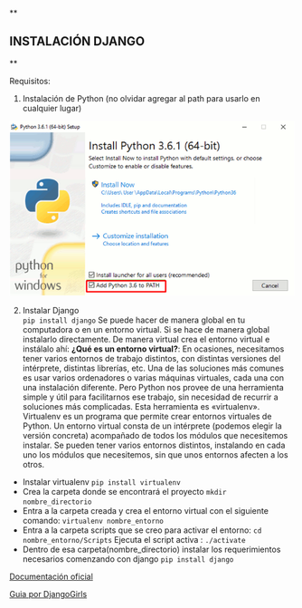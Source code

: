 **

## INSTALACIÓN DJANGO

**

Requisitos:
1. Instalación de Python (no olvidar agregar al path para usarlo en cualquier lugar)

![Instalación python](https://github.com/BettySanchez7/Django_recursos/blob/main/Images/Screenshot_2.png)

2. Instalar Django  
	`pip install django`
	Se puede hacer de manera global en tu computadora o en un entorno virtual. Si se hace de manera global instalarlo directamente.
	De manera virtual crea el entorno virtual e instálalo ahí:
	**¿Qué es un entorno virtual?**: En ocasiones, necesitamos tener varios entornos de trabajo distintos, con distintas versiones del intérprete, distintas librerías, etc. Una de las soluciones más comunes es usar varios ordenadores o varias máquinas virtuales, cada una con una instalación diferente. Pero Python nos provee de una herramienta simple y útil para facilitarnos ese trabajo, sin necesidad de recurrir a soluciones más complicadas. Esta herramienta es «virtualenv».
Virtualenv es un programa que permite crear entornos virtuales de Python. Un entorno virtual consta de un intérprete (podemos elegir la versión concreta) acompañado de todos los módulos que necesitemos instalar. Se pueden tener varios entornos distintos, instalando en cada uno los módulos que necesitemos, sin que unos entornos afecten a los otros.
* Instalar virtualenv `pip install virtualenv`
* Crea la carpeta donde se encontrará el proyecto `mkdir nombre_directorio`
* Entra a la carpeta creada y crea el entorno virtual con el siguiente comando: `virtualenv nombre_entorno`
* Entra a la carpeta scripts que se creo para activar el entorno: `cd nombre_entorno/Scripts`
	Ejecuta el script activa : `./activate`
* Dentro de esa carpeta(nombre_directorio) instalar los requerimientos necesarios comenzando con django `pip install django`

[Documentación oficial](https://docs.djangoproject.com/en/3.1/intro/install/)

[Guia por DjangoGirls](https://argentinaenpython.com/django-girls/tutorial/django_installation/)

